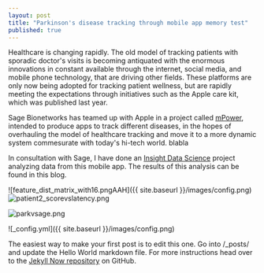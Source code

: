 ```yaml
---
layout: post
title: "Parkinson's disease tracking through mobile app memory test"
published: true
---
```






Healthcare is changing rapidly. The old model of tracking patients with sporadic doctor's visits is becoming antiquated with the enormous innovations in constant available through the internet, social media, and mobile phone technology, that are driving other fields. These platforms are only now being adopted for tracking patient wellness, but are rapidly meeting the expectations through initiatives such as the Apple care kit, which was published last year. 

Sage Bionetworks has teamed up with Apple in a project called [mPower](http://parkinsonmpower.org/ "Mpower Parkinson's Site"), intended to produce apps to track different diseases, in the hopes of overhauling the model of healthcare tracking and move it to a more dynamic system commesurate with today's hi-tech world. 
blabla

In consultation with Sage, I have done an [Insight Data Science](http://insightdatascience.com/ "Insight Data Science") project analyzing data from this mobile app. The results of this analysis can be found in this blog.


![feature_dist_matrix_with16.pngAAH]({{ site.baseurl }}/images/config.png)![patient2_scorevslatency.png]({{site.baseurl}}/_posts/patient2_scorevslatency.png)


![parkvsage.png]({{site.baseurl}}/images/parkvsage.png)


![_config.yml]({{ site.baseurl }}/images/config.png)

The easiest way to make your first post is to edit this one. Go into /_posts/ and update the Hello World markdown file. For more instructions head over to the [Jekyll Now repository](https://github.com/barryclark/jekyll-now) on GitHub.
